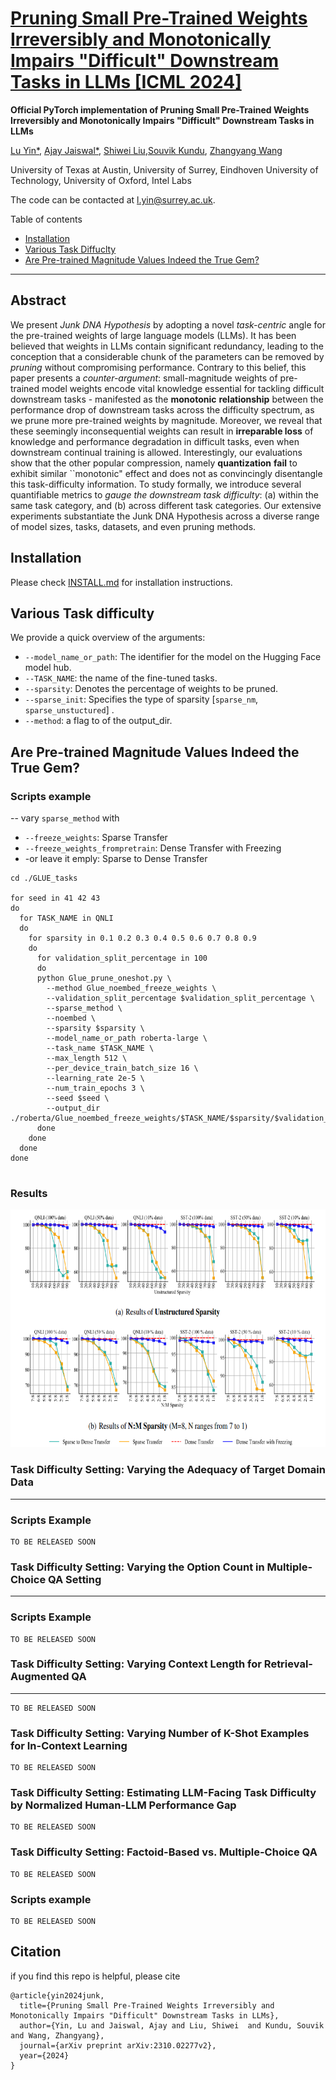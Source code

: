 #  [Pruning Small Pre-Trained Weights Irreversibly and Monotonically Impairs "Difficult" Downstream Tasks in LLMs [ICML 2024]](https://arxiv.org/pdf/2310.02277.pdf)

**Official PyTorch implementation of Pruning Small Pre-Trained Weights Irreversibly and Monotonically Impairs "Difficult" Downstream Tasks in LLMs**

[Lu Yin*](https://luuyin.com//), [Ajay Jaiswal*](https://ajay1994.github.io/), [Shiwei Liu](https://shiweiliuiiiiiii.github.io/),[Souvik Kundu](https://ksouvik52.github.io/), [Zhangyang Wang](https://vita-group.github.io/)

University of Texas at Austin, University of Surrey, Eindhoven University of Technology, University of Oxford, Intel Labs

The code can be contacted at l.yin@surrey.ac.uk.

Table of contents
* [Installation](#installation)
* [Various Task Diffuclty](#various-task-diffculty)
* [Are Pre-trained Magnitude Values Indeed the True Gem?](#are-pre-trained-magnitude-values-indeed-the-true-gem?)

--- 


## Abstract

We present $\textit{Junk DNA Hypothesis}$ by adopting a novel $\textit{task-centric}$ angle for the pre-trained weights of large language models (LLMs). It has been believed that weights in LLMs contain significant redundancy, leading to the conception that a considerable chunk of the parameters can be removed by $\textit{pruning}$ without compromising performance. Contrary to this belief, this paper presents a $\textit{counter-argument}$: small-magnitude weights of pre-trained model weights encode vital knowledge 
essential for tackling difficult downstream tasks - manifested as the $\textbf{monotonic}$ $\textbf{relationship}$ between the performance drop of downstream tasks across the difficulty spectrum, as we prune more pre-trained weights by magnitude.
 Moreover, we reveal that these seemingly inconsequential weights can result in $\textbf{irreparable loss}$ of knowledge and performance degradation in difficult tasks, even when downstream continual training is allowed. Interestingly, our evaluations show that the other popular compression, namely $\textbf{quantization}$  $\textbf{fail}$ to exhibit similar ``monotonic" effect and does not as convincingly disentangle this task-difficulty information. To study formally, we introduce several quantifiable metrics to $\textit{gauge the downstream task difficulty}$: (a) within the same task category, and (b) across different task categories. Our extensive experiments substantiate the Junk DNA Hypothesis across a diverse range of model sizes, tasks, datasets, and even pruning methods.


## Installation 
Please check [INSTALL.md](INSTALL.md) for installation instructions.



## Various Task difficulty


We provide a quick overview of the arguments:  
- `--model_name_or_path`: The identifier for the model on the Hugging Face model hub.
- `--TASK_NAME`: the name of the fine-tuned tasks.
- `--sparsity`: Denotes the percentage of weights to be pruned.
- `--sparse_init`: Specifies the type of sparsity [`sparse_nm`, `sparse_unstuctured`] .
- `--method`: a flag to of the output_dir.




## Are Pre-trained Magnitude Values Indeed the True Gem?

### Scripts example

--
vary  `sparse_method` with 
- `--freeze_weights`: Sparse Transfer
- `--freeze_weights_frompretrain`: Dense Transfer with Freezing
- -or leave it emply:  Sparse to Dense Transfer

```
cd ./GLUE_tasks 

for seed in 41 42 43
do
  for TASK_NAME in QNLI 
  do 
    for sparsity in 0.1 0.2 0.3 0.4 0.5 0.6 0.7 0.8 0.9
    do
      for validation_split_percentage in 100
      do
      python Glue_prune_oneshot.py \
        --method Glue_noembed_freeze_weights \
        --validation_split_percentage $validation_split_percentage \
        --sparse_method \
        --noembed \
        --sparsity $sparsity \
        --model_name_or_path roberta-large \
        --task_name $TASK_NAME \
        --max_length 512 \
        --per_device_train_batch_size 16 \
        --learning_rate 2e-5 \
        --num_train_epochs 3 \
        --seed $seed \
        --output_dir ./roberta/Glue_noembed_freeze_weights/$TASK_NAME/$sparsity/$validation_split_percentage/$seed/
      done
    done
  done
done


```

### Results
<p align="center">
<img src="./Images_png/TRUE_GEM.png" width="700" height="380">
</p>


### Task Difficulty Setting: Varying the Adequacy of Target Domain Data
--- 
### Scripts Example



```
TO BE RELEASED SOON
```


### Task Difficulty Setting: Varying the Option Count in Multiple-Choice QA Setting
--- 


### Scripts Example





```
TO BE RELEASED SOON
```






### Task Difficulty Setting: Varying Context Length for Retrieval-Augmented QA
--- 



```
TO BE RELEASED SOON
```




### Task Difficulty Setting: Varying Number of K-Shot Examples for In-Context Learning



```
TO BE RELEASED SOON
```




### Task Difficulty Setting: Estimating LLM-Facing Task Difficulty by Normalized Human-LLM Performance Gap



```
TO BE RELEASED SOON
```






### Task Difficulty Setting: Factoid-Based vs. Multiple-Choice QA

```
TO BE RELEASED SOON
```


### Scripts example

```
TO BE RELEASED SOON
```


## Citation
if you find this repo is helpful, please cite

```
@article{yin2024junk,
  title={Pruning Small Pre-Trained Weights Irreversibly and Monotonically Impairs "Difficult" Downstream Tasks in LLMs},
  author={Yin, Lu and Jaiswal, Ajay and Liu, Shiwei  and Kundu, Souvik and Wang, Zhangyang},
  journal={arXiv preprint arXiv:2310.02277v2},
  year={2024}
}

```
